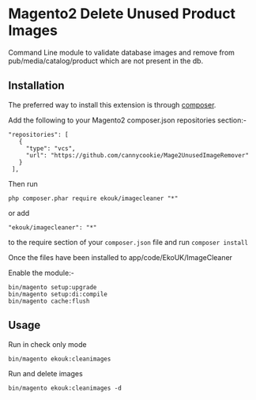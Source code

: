 
Magento2 Delete Unused Product Images
=============================
Command Line module to validate database images and remove from pub/media/catalog/product which are not present in the db.

Installation
------------

The preferred way to install this extension is through [composer](http://getcomposer.org/download/).

Add the following to your Magento2 composer.json repositories section:-

```
"repositories": [
   {
     "type": "vcs",
     "url": "https://github.com/cannycookie/Mage2UnusedImageRemover"
   }
 ],
```
Then run
```
php composer.phar require ekouk/imagecleaner "*"
```

or add

```
"ekouk/imagecleaner": "*"
```

to the require section of your `composer.json` file and run ``composer install``

Once the files have been installed to app/code/EkoUK/ImageCleaner

Enable the module:-

```
bin/magento setup:upgrade
bin/magento setup:di:compile
bin/magento cache:flush
```

Usage
-----

Run in check only mode
```
bin/magento ekouk:cleanimages
```

Run and delete images
```
bin/magento ekouk:cleanimages -d
```

